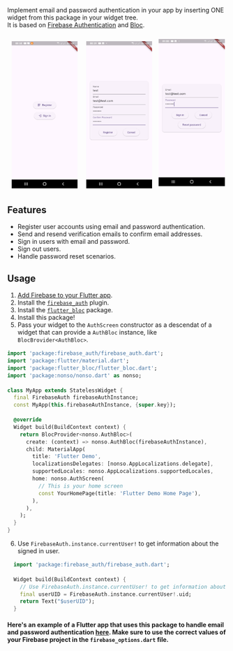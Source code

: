 Implement email and password authentication in your app by inserting ONE widget from this package in your widget tree.  
It is based on [Firebase Authentication](https://firebase.google.com/docs/auth) and [Bloc](https://bloclibrary.dev/).

<img alt="auth_options" src="https://raw.githubusercontent.com/ahmedsameha1/nonso/main/screenshots/auth_options.png" width="30%" hspace="10" vspace="5"><img alt="register" src="https://raw.githubusercontent.com/ahmedsameha1/nonso/main/screenshots/register.png" width="30%" hspace="10" vspace="5"><img alt="sign_in" src="https://raw.githubusercontent.com/ahmedsameha1/nonso/main/screenshots/sign_in.png" width="30%" hspace="5" vspace="10">

## Features

- Register user accounts using email and password authentication.
- Send and resend verification emails to confirm email addresses.
- Sign in users with email and password.
- Sign out users.
- Handle password reset scenarios.

## Usage

1. [Add Firebase to your Flutter app](https://firebase.google.com/docs/flutter/setup?platform=ios).
2. Install the [`firebase_auth`](https://pub.dev/packages/firebase_auth) plugin.
3. Install the [`flutter_bloc`](https://pub.dev/packages/flutter_bloc) package.
4. Install this package!
5. Pass your widget to the `AuthScreen` constructor as a descendat of a widget that can provide a `AuthBloc` instance, like `BlocBrovider<AuthBloc>`.
```dart
import 'package:firebase_auth/firebase_auth.dart';
import 'package:flutter/material.dart';
import 'package:flutter_bloc/flutter_bloc.dart';
import 'package:nonso/nonso.dart' as nonso;

class MyApp extends StatelessWidget {
  final FirebaseAuth firebaseAuthInstance;
  const MyApp(this.firebaseAuthInstance, {super.key});

  @override
  Widget build(BuildContext context) {
    return BlocProvider<nonso.AuthBloc>(
      create: (context) => nonso.AuthBloc(firebaseAuthInstance),
      child: MaterialApp(
        title: 'Flutter Demo',
        localizationsDelegates: [nonso.AppLocalizations.delegate],
        supportedLocales: nonso.AppLocalizations.supportedLocales,
        home: nonso.AuthScreen(
          // This is your home screen
          const YourHomePage(title: 'Flutter Demo Home Page'),
        ),
      ),
    );
  }
}
```
6. Use `FirebaseAuth.instance.currentUser!` to get information about the signed in user.
```dart
  import 'package:firebase_auth/firebase_auth.dart';

  Widget build(BuildContext context) {
    // Use FirebaseAuth.instance.currentUser! to get information about the signed in user
    final userUID = FirebaseAuth.instance.currentUser!.uid;
    return Text("$userUID");
  }
```

#### Here's an example of a Flutter app that uses this package to handle email and password authentication [here](https://github.com/ahmedsameha1/nonso/tree/main/example). Make sure to use the correct values of your Firebase project in the `firebase_options.dart` file.
